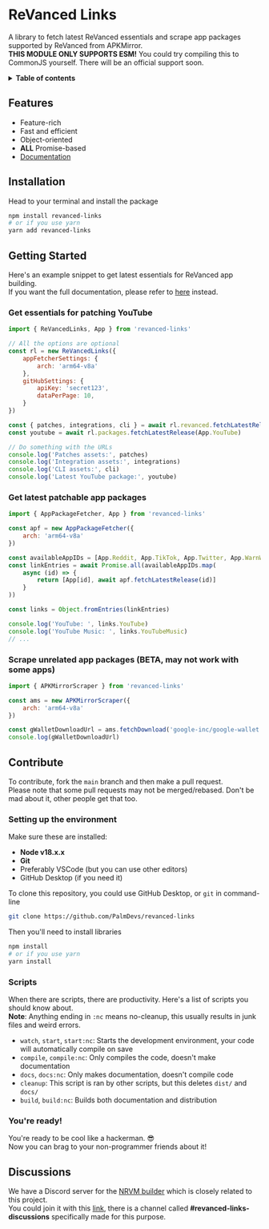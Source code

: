 # ReVanced Links
A library to fetch latest ReVanced essentials and scrape app packages supported by ReVanced from APKMirror.  
**THIS MODULE ONLY SUPPORTS ESM!** You could try compiling this to CommonJS yourself. There will be an official support soon.

<details><summary><strong>Table of contents</strong></summary>

- [ReVanced Links](#revanced-links)
  - [Features](#features)
  - [Installation](#installation)
  - [Getting Started](#getting-started)
    - [Get essentials for patching YouTube](#get-essentials-for-patching-youtube)
    - [Get latest patchable app packages](#get-latest-patchable-app-packages)
    - [Scrape unrelated app packages (BETA, may not work with some apps)](#scrape-unrelated-app-packages-beta-may-not-work-with-some-apps)
  - [Contribute](#contribute)
    - [Setting up the environment](#setting-up-the-environment)
    - [Scripts](#scripts)
    - [You're ready!](#youre-ready)
  - [Discussions](#discussions)

</details>

## Features
 - Feature-rich
 - Fast and efficient
 - Object-oriented
 - **ALL** Promise-based
 - [Documentation](https://palmdevs.github.io/revanced-links)

## Installation
Head to your terminal and install the package
```sh
npm install revanced-links
# or if you use yarn
yarn add revanced-links
```

## Getting Started
Here's an example snippet to get latest essentials for ReVanced app building.  
If you want the full documentation, please refer to [here](https://palmdevs.github.io/revanced-links/) instead.

### Get essentials for patching YouTube

```js
import { ReVancedLinks, App } from 'revanced-links'

// All the options are optional
const rl = new ReVancedLinks({
    appFetcherSettings: {
        arch: 'arm64-v8a'
    },
    gitHubSettings: {
        apiKey: 'secret123',
        dataPerPage: 10,
    }
})

const { patches, integrations, cli } = await rl.revanced.fetchLatestReleases()
const youtube = await rl.packages.fetchLatestRelease(App.YouTube)

// Do something with the URLs
console.log('Patches assets:', patches)
console.log('Integration assets:', integrations)
console.log('CLI assets:', cli)
console.log('Latest YouTube package:', youtube)
```

### Get latest patchable app packages

```js
import { AppPackageFetcher, App } from 'revanced-links'

const apf = new AppPackageFetcher({
    arch: 'arm64-v8a'
})

const availableAppIDs = [App.Reddit, App.TikTok, App.Twitter, App.WarnWetter, App.YouTube, App.YouTubeMusic]
const linkEntries = await Promise.all(availableAppIDs.map(
    async (id) => {
        return [App[id], await apf.fetchLatestRelease(id)]
    }
))

const links = Object.fromEntries(linkEntries)

console.log('YouTube: ', links.YouTube)
console.log('YouTube Music: ', links.YouTubeMusic)
// ...
```

### Scrape unrelated app packages (BETA, may not work with some apps)

```js
import { APKMirrorScraper } from 'revanced-links'

const ams = new APKMirrorScraper({
    arch: 'arm64-v8a'
})

const gWalletDownloadUrl = ams.fetchDownload('google-inc/google-wallet', '2.153.469766798')
console.log(gWalletDownloadUrl)
```

## Contribute
To contribute, fork the `main` branch and then make a pull request.  
Please note that some pull requests may not be merged/rebased. Don't be mad about it, other people get that too.

### Setting up the environment
Make sure these are installed:
 - **Node v18.x.x**
 - **Git**
 - Preferably VSCode (but you can use other editors)
 - GitHub Desktop (if you need it)

To clone this repository, you could use GitHub Desktop, or `git` in command-line
```sh
git clone https://github.com/PalmDevs/revanced-links
```
Then you'll need to install libraries
```sh
npm install
# or if you use yarn
yarn install
```

### Scripts
When there are scripts, there are productivity. Here's a list of scripts you should know about.  
**Note**: Anything ending in `:nc` means no-cleanup, this usually results in junk files and weird errors.
  - `watch`, `start`, `start:nc`: Starts the development environment, your code will automatically compile on save
  - `compile`, `compile:nc`: Only compiles the code, doesn't make documentation
  - `docs`, `docs:nc`: Only makes documentation, doesn't compile code
  - `cleanup`: This script is ran by other scripts, but this deletes `dist/` and `docs/`
  - `build`, `build:nc`: Builds both documentation and distribution

### You're ready!
You're ready to be cool like a hackerman. 😎  
Now you can brag to your non-programmer friends about it!

## Discussions
We have a Discord server for the [NRVM builder](https://github.com/PalmDevs/nrvm) which is closely related to this project.  
You could join it with this [link](), there is a channel called **#revanced-links-discussions** specifically made for this purpose.